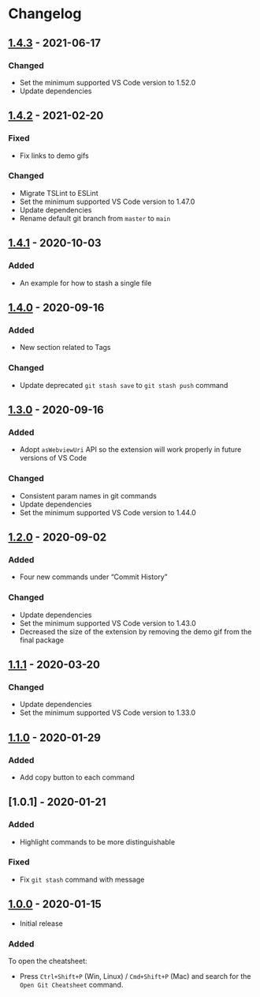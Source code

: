 # Changelog

## [1.4.3](https://github.com/dzhavat/git-cheatsheet-inside-vs-code/compare/1.4.2...1.4.3) - 2021-06-17

### Changed

- Set the minimum supported VS Code version to 1.52.0
- Update dependencies

## [1.4.2](https://github.com/dzhavat/git-cheatsheet-inside-vs-code/compare/1.4.1...1.4.2) - 2021-02-20

### Fixed

- Fix links to demo gifs

### Changed

- Migrate TSLint to ESLint
- Set the minimum supported VS Code version to 1.47.0
- Update dependencies
- Rename default git branch from `master` to `main`

## [1.4.1](https://github.com/dzhavat/git-cheatsheet-inside-vs-code/compare/1.4.0...1.4.1) - 2020-10-03

### Added

- An example for how to stash a single file

## [1.4.0](https://github.com/dzhavat/git-cheatsheet-inside-vs-code/compare/1.3.0...1.4.0) - 2020-09-16

### Added

- New section related to Tags

### Changed

- Update deprecated `git stash save` to `git stash push` command 

## [1.3.0](https://github.com/dzhavat/git-cheatsheet-inside-vs-code/compare/1.2.0...1.3.0) - 2020-09-16

### Added

- Adopt `asWebviewUri` API so the extension will work properly in future versions of VS Code

### Changed

- Consistent param names in git commands
- Update dependencies
- Set the minimum supported VS Code version to 1.44.0

## [1.2.0](https://github.com/dzhavat/git-cheatsheet-inside-vs-code/compare/1.1.1...1.2.0) - 2020-09-02

### Added

- Four new commands under “Commit History”

### Changed

- Update dependencies
- Set the minimum supported VS Code version to 1.43.0
- Decreased the size of the extension by removing the demo gif from the final package

## [1.1.1](https://github.com/dzhavat/git-cheatsheet-inside-vs-code/compare/1.1.0...1.1.1) - 2020-03-20

### Changed

- Update dependencies
- Set the minimum supported VS Code version to 1.33.0

## [1.1.0](https://github.com/dzhavat/git-cheatsheet-inside-vs-code/compare/1.0.0...1.1.0) - 2020-01-29

### Added

- Add copy button to each command

## [1.0.1] - 2020-01-21

### Added

- Highlight commands to be more distinguishable

### Fixed

- Fix `git stash` command with message

## [1.0.0](https://github.com/dzhavat/git-cheatsheet-inside-vs-code/releases/tag/1.0.0) - 2020-01-15

- Initial release

### Added

To open the cheatsheet:

- Press `Ctrl+Shift+P` (Win, Linux) / `Cmd+Shift+P` (Mac) and search for the `Open Git Cheatsheet` command.